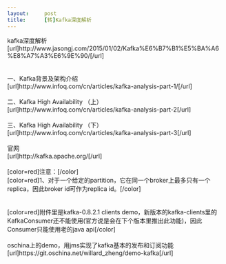 ```yaml
---
layout:     post
title:      [转]Kafka深度解析
---
```

<div id="article_content" class="article_content clearfix csdn-tracking-statistics" data-pid="blog" data-mod="popu_307" data-dsm="post">
								            <link rel="stylesheet" href="https://csdnimg.cn/release/phoenix/template/css/ck_htmledit_views-f76675cdea.css">
						<div class="htmledit_views" id="content_views">
                kafka深度解析<br>[url]http://www.jasongj.com/2015/01/02/Kafka%E6%B7%B1%E5%BA%A6%E8%A7%A3%E6%9E%90/[/url]<br><br><br>一、Kafka背景及架构介绍<br>[url]http://www.infoq.com/cn/articles/kafka-analysis-part-1/[/url]<br><br>二、Kafka High Availability （上）<br>[url]http://www.infoq.com/cn/articles/kafka-analysis-part-2[/url]<br><br>三、Kafka High Availability （下）<br>[url]http://www.infoq.com/cn/articles/kafka-analysis-part-3[/url]<br><br>官网<br>[url]http://kafka.apache.org/[/url]<br><br>[color=red]注意：[/color]<br>[color=red]1、对于一个给定的partition，它在同一个broker上最多只有一个replica，因此broker id可作为replica id。[/color]<br><br><br>[color=red]附件里是kafka-0.8.2.1 clients demo，新版本的kafka-clients里的KafkaConsumer还不能使用(官方说是会在下个版本里推出此功能)，因此Consumer只能使用老的java api[/color]<br><br>oschina上的demo，用jms实现了kafka基本的发布和订阅功能<br>[url]https://git.oschina.net/willard_zheng/demo-kafka[/url]            </div>
                </div>